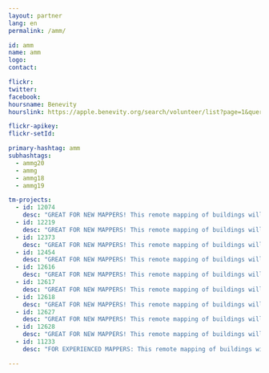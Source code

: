```yaml
---
layout: partner
lang: en
permalink: /amm/

id: amm
name: amm
logo: 
contact: 

flickr: 
twitter: 
facebook: 
hoursname: Benevity
hourslink: https://apple.benevity.org/search/volunteer/list?page=1&query=missing%20maps&layout=list

flickr-apikey: 
flickr-setId: 

primary-hashtag: amm
subhashtags:
  - ammg20
  - ammg
  - ammg18
  - ammg19

tm-projects:
  - id: 12074
    desc: "GREAT FOR NEW MAPPERS! This remote mapping of buildings will support the implementation of planned activities and largely the generation of data for humanitarian activities in the identified provinces."
  - id: 12219
    desc: "GREAT FOR NEW MAPPERS! This remote mapping of buildings will support the implementation of planned activities and largely the generation of data for humanitarian activities in the identified provinces."
  - id: 12373
    desc: "GREAT FOR NEW MAPPERS! This remote mapping of buildings will support the implementation of planned activities and largely the generation of data for humanitarian activities in the identified provinces."
  - id: 12454
    desc: "GREAT FOR NEW MAPPERS! This remote mapping of buildings will support the implementation of planned activities and largely the generation of data for humanitarian activities in the identified provinces."
  - id: 12616
    desc: "GREAT FOR NEW MAPPERS! This remote mapping of buildings will support the implementation of planned activities and largely the generation of data for humanitarian activities in the identified provinces."
  - id: 12617
    desc: "GREAT FOR NEW MAPPERS! This remote mapping of buildings will support the implementation of planned activities and largely the generation of data for humanitarian activities in the identified provinces."
  - id: 12618
    desc: "GREAT FOR NEW MAPPERS! This remote mapping of buildings will support the implementation of planned activities and largely the generation of data for humanitarian activities in the identified provinces."
  - id: 12627
    desc: "GREAT FOR NEW MAPPERS! This remote mapping of buildings will support the implementation of planned activities and largely the generation of data for humanitarian activities in the identified provinces."
  - id: 12628
    desc: "GREAT FOR NEW MAPPERS! This remote mapping of buildings will support the implementation of planned activities and largely the generation of data for humanitarian activities in the identified provinces."
  - id: 11233
    desc: "FOR EXPERIENCED MAPPERS: This remote mapping of buildings will support the implementation of planned activities and largely the generation of data for humanitarian activities in the identified provinces."         

---
```

